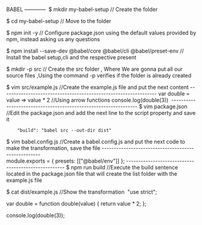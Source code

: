 BABEL
———— 
$ mkdir my-babel-setup    // Create the folder

$ cd my-babel-setup      // Move to the folder

$ npm init -y           // Configure package.json using the default values provided by npm, instead asking us any questions 

$ npm install --save-dev @babel/core @babel/cli @babel/preset-env // Install the babel setup,cli and the respective present

$ mkdir -p src	// Create the src folder , Where We are gonna put all our source files ,Using the command -p verifies if the folder is already created

$ vim src/example.js	//Create the example.js file and put the next content
    ----------------------------------------------------------------
	var double = value => value * 2   //Using arrow functions
	console.log(double(3)) 
    ----------------------------------------------------------------
$ vim package.json //Edit the package.json and add the next line to the script property and save it

	    "build": "babel src --out-dir dist"

$ vim babel.config.js //Create a babel.config.js and put the next code to make the transformation, save the file
    ----------------------------------------------------    
         module.exports = {
            presets: [["@babel/env"]]
	};
    ----------------------------------------------------
$ npm run build //Execute the build sentence located in the package.json file that will create the list folder with the example.js file

$ cat dist/example.js //Show the transformation 
  "use strict";

   var double = function double(value) {
      return value * 2;
   };

   console.log(double(3)); 
